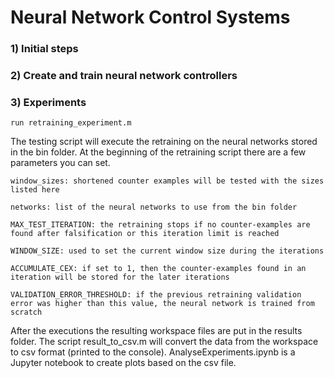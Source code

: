# Neural Network Control Systems

### 1) Initial steps

### 2) Create and train neural network controllers
### 3) Experiments

    run retraining_experiment.m

The testing script will execute the retraining on the neural networks stored in the bin folder. At the beginning of the retraining script there are a few parameters you can set.

    window_sizes: shortened counter examples will be tested with the sizes listed here

    networks: list of the neural networks to use from the bin folder

    MAX_TEST_ITERATION: the retraining stops if no counter-examples are found after falsification or this iteration limit is reached

    WINDOW_SIZE: used to set the current window size during the iterations

    ACCUMULATE_CEX: if set to 1, then the counter-examples found in an iteration will be stored for the later iterations

    VALIDATION_ERROR_THRESHOLD: if the previous retraining validation error was higher than this value, the neural network is trained from scratch


After the executions the resulting workspace files are put in the results folder. The script result_to_csv.m will convert the data from the workspace to csv format (printed to the console). AnalyseExperiments.ipynb is a Jupyter notebook to create plots based on the csv file.

